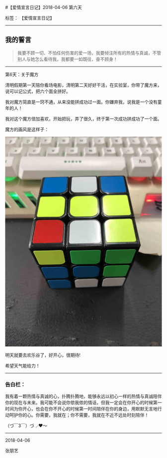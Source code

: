 ﻿#【爱情宣言日记】2018-04-06 第六天

标签： 【爱情宣言日记】

---

## 我的誓言

> 我要不顾一切、不怕任何伤害的爱一场，我要倾注所有的热情与真诚，不管别人与她怎么看待我，我都要一如既往，奋不顾身！


---

第6天：关于魔方

清明假期第一天陪你看场电影，清明第二天好好干活，在实验室，你带了魔方来，说可以记公式，把六个面全拼好。

我对魔方简直是一窍不通，从来没能拼成功过一面。你嫌弃我，说我是一个没有童年的人！

我对这个魔方倍加喜欢，开始把玩，弄了很久，终于第一次成功拼成功了一个面。

魔方的画风是这样子：


![img](/img/love/IMG_1673.jpg)


明天就要去欢乐谷了，好开心，很期待!

希望天气能给力！



--------------

### 告白栏：

我有着一颗热情与真诚的心，扑腾扑腾地，能够永远以初心一样的热情与真诚陪伴你的现在与未来。我可能不会说你侬我侬的情话，但我一定会在你开心的时候第一时间为你开心，也会在你不开心的时候第一时间陪伴在你的身边，用默默无言地行动呵护你的心。你需要，我就在；你不需要，我就在不近不远处时刻陪伴！

（づ￣3￣）づ╭❤～


----------

2018-04-06

张朋艺 